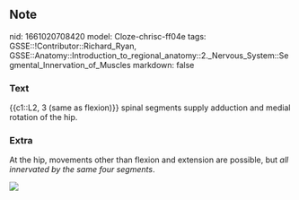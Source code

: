 ## Note
nid: 1661020708420
model: Cloze-chrisc-ff04e
tags: GSSE::!Contributor::Richard_Ryan, GSSE::Anatomy::Introduction_to_regional_anatomy::2._Nervous_System::Segmental_Innervation_of_Muscles
markdown: false

### Text
<div class="toggle">
  {{c1::L2, 3 (same as flexion)}} spinal segments supply adduction
  and medial rotation of the hip.
</div>

### Extra
<p id="cfb9b2ae-23ff-44d5-8f1a-ff3370c4d45c" class="">At the hip,
movements other than flexion and extension are possible, but
<em>all innervated by the same four segments</em>.
<p id="cfb9b2ae-23ff-44d5-8f1a-ff3370c4d45c" class=""><img src= 
"97fad082e5ec95743387ea8a6c1b1f97.gif">

